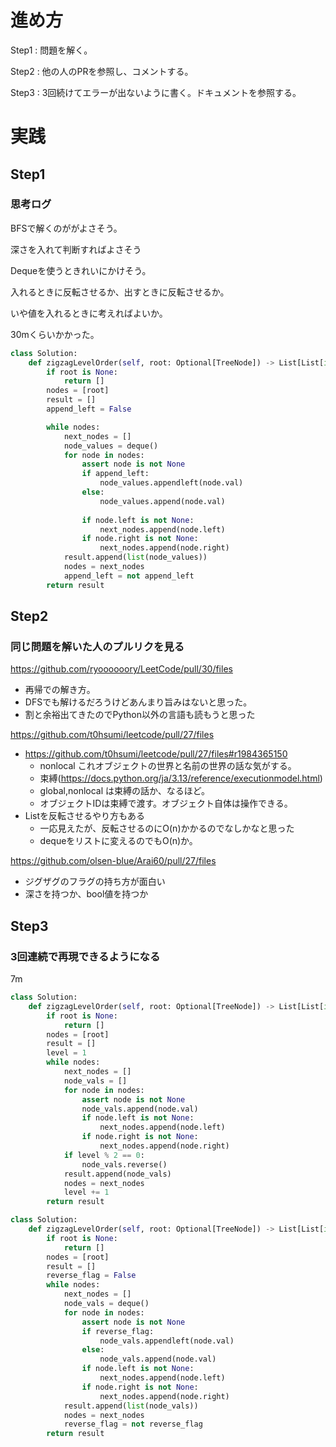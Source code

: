 # 進め方

Step1 : 問題を解く。

Step2 : 他の人のPRを参照し、コメントする。

Step3 : 3回続けてエラーが出ないように書く。ドキュメントを参照する。

# 実践

## Step1

### 思考ログ

BFSで解くのががよさそう。

深さを入れて判断すればよさそう

Dequeを使うときれいにかけそう。

入れるときに反転させるか、出すときに反転させるか。

いや値を入れるときに考えればよいか。

30mくらいかかった。

```python
class Solution:
    def zigzagLevelOrder(self, root: Optional[TreeNode]) -> List[List[int]]:
        if root is None:
            return []
        nodes = [root]
        result = []
        append_left = False

        while nodes:
            next_nodes = []
            node_values = deque()
            for node in nodes:
                assert node is not None
                if append_left:
                    node_values.appendleft(node.val)
                else:
                    node_values.append(node.val)
                
                if node.left is not None:
                    next_nodes.append(node.left)
                if node.right is not None:
                    next_nodes.append(node.right)
            result.append(list(node_values))
            nodes = next_nodes
            append_left = not append_left
        return result

```

## Step2

### 同じ問題を解いた人のプルリクを見る

https://github.com/ryoooooory/LeetCode/pull/30/files

- 再帰での解き方。
- DFSでも解けるだろうけどあんまり旨みはないと思った。
- 割と余裕出てきたのでPython以外の言語も読もうと思った

https://github.com/t0hsumi/leetcode/pull/27/files

- https://github.com/t0hsumi/leetcode/pull/27/files#r1984365150
    - nonlocal これオブジェクトの世界と名前の世界の話な気がする。
    - 束縛(https://docs.python.org/ja/3.13/reference/executionmodel.html)
    - global,nonlocal は束縛の話か、なるほど。
    - オブジェクトIDは束縛で渡す。オブジェクト自体は操作できる。
- Listを反転させるやり方もある
    - 一応見えたが、反転させるのにO(n)かかるのでなしかなと思った
    - dequeをリストに変えるのでもO(n)か。
    

https://github.com/olsen-blue/Arai60/pull/27/files

- ジグザグのフラグの持ち方が面白い
- 深さを持つか、bool値を持つか

## Step3

### 3回連続で再現できるようになる

7m

```python
class Solution:
    def zigzagLevelOrder(self, root: Optional[TreeNode]) -> List[List[int]]:
        if root is None:
            return []
        nodes = [root]
        result = []
        level = 1
        while nodes:
            next_nodes = []
            node_vals = []
            for node in nodes:
                assert node is not None
                node_vals.append(node.val)
                if node.left is not None:
                    next_nodes.append(node.left)
                if node.right is not None:
                    next_nodes.append(node.right)
            if level % 2 == 0:
                node_vals.reverse()
            result.append(node_vals)
            nodes = next_nodes
            level += 1
        return result
```

```python
class Solution:
    def zigzagLevelOrder(self, root: Optional[TreeNode]) -> List[List[int]]:
        if root is None:
            return []
        nodes = [root]
        result = []
        reverse_flag = False
        while nodes:
            next_nodes = []
            node_vals = deque()
            for node in nodes:
                assert node is not None
                if reverse_flag:
                    node_vals.appendleft(node.val)
                else:
                    node_vals.append(node.val)
                if node.left is not None:
                    next_nodes.append(node.left)
                if node.right is not None:
                    next_nodes.append(node.right)
            result.append(list(node_vals))
            nodes = next_nodes
            reverse_flag = not reverse_flag
        return result
```

